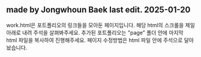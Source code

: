 made by Jongwhoun Baek
last edit. 2025-01-20
----------------------------------
work.html은 포트폴리오의 링크들을 모아둔 페이지입니다.
    해당 html의 스크롤을 제일 아래로 내려 주석을 살펴봐주세요.
추가된 포트폴리오는 "page" 폴더 안에 마지막 html 파일을 복사하여 진행해주세요.
페이지 수정방법은 html 파일 안에 주석으로 달아놨습니다.
